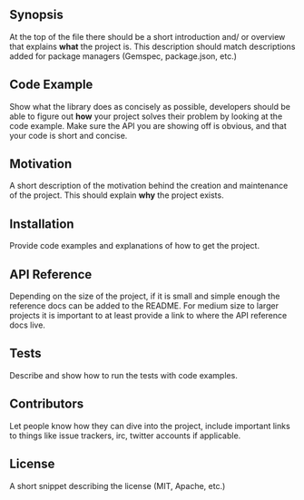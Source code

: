 ## Synopsis

  At the top of the file there should be a short introduction and/ or overview that explains **what** the project is. This description should match descriptions added for package managers (Gemspec, package.json, etc.)

## Code Example

  Show what the library does as concisely as possible, developers should be able to figure out **how** your project solves their problem by looking at the code example. Make sure the API you are showing off is obvious, and that your code is short and concise.

## Motivation

  A short description of the motivation behind the creation and maintenance of the project. This should explain **why** the project exists.

## Installation

  Provide code examples and explanations of how to get the project.

## API Reference

  Depending on the size of the project, if it is small and simple enough the reference docs can be added to the README. For medium size to larger projects it is important to at least provide a link to where the API reference docs live.

## Tests

  Describe and show how to run the tests with code examples.

## Contributors

  Let people know how they can dive into the project, include important links to things like issue trackers, irc, twitter accounts if applicable.

## License

  A short snippet describing the license (MIT, Apache, etc.)

